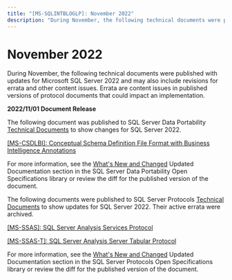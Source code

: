 ```yaml
---
title: "[MS-SQLINTBLOGLP]: November 2022"
description: "During November, the following technical documents were published with updates for Microsoft SQL Server 2022 and may also include revisions for"
---
```


# November 2022

<p> </p>
<p>During November, the following technical documents were
published with updates for Microsoft SQL Server 2022 and may also include
revisions for errata and other content issues. Errata are content issues in
published versions of protocol documents that could impact an implementation.</p>

<p><b>2022/11/01 Document Release</b></p>

<p>The following document was published to SQL Server Data
Portability <span><a href="https://go.microsoft.com/fwlink/?linkid=2208197">Technical Documents</a></span>
to show changes for SQL Server 2022.</p>

<p><span><a href="/openspecs/sql_data_portability/MS-CSDLBI/336647b0-95bf-4375-962d-4024c4554faa">[MS-CSDLBI]:
Conceptual Schema Definition File Format with Business Intelligence Annotations</a></span></p>

<p>For more information, see the <span><a href="https://go.microsoft.com/fwlink/?linkid=2212564">What's New and Changed</a></span>
Updated Documentation section in the SQL Server Data Portability Open
Specifications library or review the diff for the published version of the document.</p>

<p>The following documents were published to SQL Server
Protocols <span><a href="https://go.microsoft.com/fwlink/?linkid=2208455">Technical Documents</a></span>
to show updates for SQL Server 2022. Their active errata were archived.</p>

<p><span><a href="/openspecs/sql_server_protocols/MS-SSAS/854a72f2-d637-4be3-b60f-6a44422e80c9">[MS-SSAS]:
SQL Server Analysis Services Protocol</a></span></p>

<p><span><a href="/openspecs/sql_server_protocols/MS-SSAS-T/f85cd3b9-690c-4bc7-a1f0-a854d7daecd8">[MS-SSAS-T]:
SQL Server Analysis Server Tabular Protocol</a></span></p>

<p>For more information, see the <span><a href="/openspecs/sql_server_protocols/MS-SQLPROTLP/2efaa6c9-699e-4e2c-9ea7-d342ad51a988">What's
New and Changed</a></span> Updated Documentation section in the SQL Server
Protocols Open Specifications library or review the diff for the published
version of the document.</p>


                
